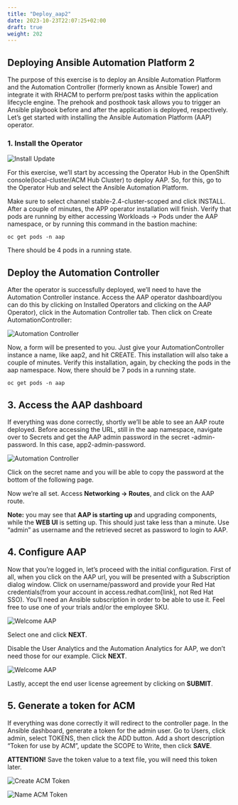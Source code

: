 ```yaml
---
title: "Deploy_aap2"
date: 2023-10-23T22:07:25+02:00
draft: true
weight: 202
---
```

<style>
    r {color: Red}
    g {color: Grey}
    </style>


## Deploying Ansible Automation Platform 2
The purpose of this exercise is to deploy an Ansible Automation Platform and the Automation
Controller (formerly known as Ansible Tower) and integrate it with RHACM to perform pre/post
tasks within the application lifecycle engine. The prehook and posthook task allows you to
trigger an Ansible playbook before and after the application is deployed, respectively. Let’s get
started with installing the Ansible Automation Platform (AAP) operator.

### 1. Install the Operator

![Install Update](/202_10.png)

For this exercise, we’ll start by accessing the Operator Hub in the OpenShift
console(local-cluster/ACM Hub Cluster) to deploy AAP. So, for this, go to the Operator Hub
and select the Ansible Automation Platform.


Make sure to select channel stable-2.4-cluster-scoped and click INSTALL.
After a couple of minutes, the APP operator installation will finish. Verify that pods are running
by either accessing Workloads → Pods under the AAP namespace, or by running this
command in the bastion machine:

```
oc get pods -n aap
```

There should be 4 pods in a running state.

## Deploy the Automation Controller

After the operator is successfully deployed, we’ll need to have the Automation Controller
instance. Access the AAP operator dashboard(you can do this by clicking on Installed Operators
and clicking on the AAP Operator), click in the Automation Controller tab. Then click on Create
AutomationController:

![Automation Controller](/202_11.png)


Now, a form will be presented to you. Just give your AutomationController instance a name, like
aap2, and hit CREATE. This installation will also take a couple of minutes.
Verify this installation, again, by checking the pods in the aap namespace. Now, there should be
7 pods in a running state.

```
oc get pods -n aap
```

## 3. Access the AAP dashboard

If everything was done correctly, shortly we’ll be able to see an AAP route deployed. Before
accessing the URL, still in the aap namespace, navigate over to Secrets and get the AAP
admin password in the secret <name-of-aap-controller-instance>-admin-password. In this case,
app2-admin-password.

![Automation Controller](/202_12.png)

Click on the secret name and you will be able to copy the password at the bottom of the
following page.

Now we’re all set. Access **Networking → Routes**, and click on the AAP route.

**Note:** you may see that **AAP is starting up** and upgrading components, while the **WEB UI**
is setting up. This should just take less than a minute.
Use “admin” as username and the retrieved secret as password to login to AAP.

## 4. Configure AAP
Now that you’re logged in, let’s proceed with the initial configuration.
First of all, when you click on the AAP url, you will be presented with a Subscription dialog
window. Click on username/password and provide your Red Hat credentials(from your account
in access.redhat.com[link], not Red Hat SSO). You’ll need an Ansible subscription in order to be
able to use it. Feel free to use one of your trials and/or the employee SKU.

![Welcome AAP](/202_13.png)

Select one and click **NEXT**.

Disable the User Analytics and the Automation Analytics for AAP, we don’t need those for our
example. Click **NEXT**.

![Welcome AAP](/202_14.png)

Lastly, accept the end user license agreement by clicking on **SUBMIT**.


## 5. Generate a token for ACM

If everything was done correctly it will redirect to the controller page. In the Ansible dashboard,
generate a token for the admin user. Go to Users, click admin, select TOKENS, then click the
ADD button. Add a short description “Token for use by ACM”, update the SCOPE to Write,
then click **SAVE**.

**ATTENTION!** Save the token value to a text file, you will need this token later.

![Create ACM Token](/202_15.png)

![Name ACM Token](/202_16.png)

